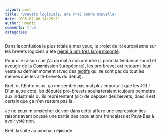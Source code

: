 ```yaml
---
layout: post
title: "Brevets logiciels, une vrai bonne nouvelle"
date: 2005-07-06 14:29:11
author: Hoedic
comments: true
categories: 
---
```



Dans la confusion la plus totale à mes yeux, le projet de loi européenne sur les brevets logiciels a été [rejeté à une très large majorité](http://www.theregister.co.uk/2005/07/06/eu_bins_swpat/).

Pour une raison que j'ai du mal à comprendre (a priori la tendance sourd et aveugle de la Commission Européenne), les pro-brevet ont retourné leur veste au dernier moment (avec des [motifs](http://www.lemonde.fr/web/article/0,1-0@2-3214,36-669825@51-658040,0.html) qui ne sont pas du tout les mêmes que les anti-brevets du début).

Bref, ouf(Entre nous, ça me semble pas mal plus important que les JO) ! D'un autre coté, les députés pro-brevets souhaiteraient toujours permettre aux industriels qu'ils représentent (sic) de déposer des brevets, donc il est certain que ça n'en restera pas là.

Je ne peux m'empêcher de voir dans cette affaire une expression des raisons ayant poussé une partie des populations françaises et Pays-Bas à avoir voté non.

Bref, la suite au prochain épisode.